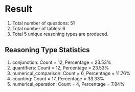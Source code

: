 # Result<br/>
1. Total number of questions: 51<br/>
2. Total number of tables: 6<br/>
3. Total 5 unique reasoning types are produced.<br/>
## **Reasoning Type Statistics**<br/>
1. conjunction: Count = 12, Percentage = 23.53%<br/>
2. quantifiers: Count = 12, Percentage = 23.53%<br/>
3. numerical_comparison: Count = 6, Percentage = 11.76%<br/>
4. counting: Count = 17, Percentage = 33.33%<br/>
5. numerical_operation: Count = 4, Percentage = 7.84%<br/>

